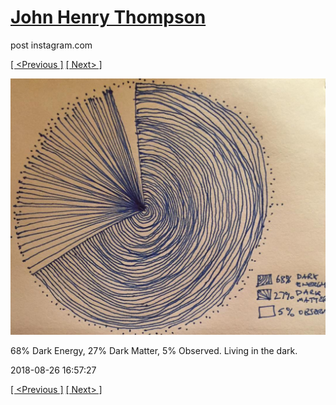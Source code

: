 # [John Henry Thompson](../README.md)
post instagram.com

[[ <Previous ]](2018-08-26-1.md) [[ Next> ]](2018-08-26-3.md)

[![](../media/2018-08-26/68-Dark-Energy-27-Dark-Matter-5-Observed-Living-in-the-dark.jpg)](../README.md)

68% Dark Energy, 27% Dark Matter, 5% Observed. Living in the dark.

2018-08-26 16:57:27

[[ <Previous ]](2018-08-26-1.md) [[ Next> ]](2018-08-26-3.md)